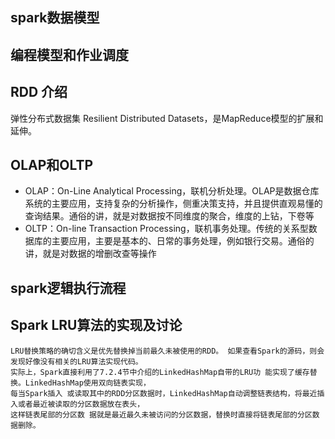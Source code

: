 ## spark数据模型

## 编程模型和作业调度


## RDD 介绍
弹性分布式数据集 Resilient Distributed Datasets，是MapReduce模型的扩展和延伸。

## OLAP和OLTP
* OLAP：On-Line Analytical Processing，联机分析处理。OLAP是数据仓库系统的主要应用，支持复杂的分析操作，侧重决策支持，并且提供直观易懂的查询结果。通俗的讲，就是对数据按不同维度的聚合，维度的上钻，下卷等
* OLTP：On-line Transaction Processing，联机事务处理。传统的关系型数据库的主要应用，主要是基本的、日常的事务处理，例如银行交易。通俗的讲，就是对数据的增删改查等操作

## spark逻辑执行流程

## Spark LRU算法的实现及讨论
    LRU替换策略的确切含义是优先替换掉当前最久未被使用的RDD。 如果查看Spark的源码，则会发现好像没有相关的LRU算法实现代码。
    实际上，Spark直接利用了7.2.4节中介绍的LinkedHashMap自带的LRU功 能实现了缓存替换。LinkedHashMap使用双向链表实现，
    每当Spark插入 或读取其中的RDD分区数据时，LinkedHashMap自动调整链表结构，将最近插入或者最近被读取的分区数据放在表头，
    这样链表尾部的分区数 据就是最近最久未被访问的分区数据，替换时直接将链表尾部的分区数 据删除。